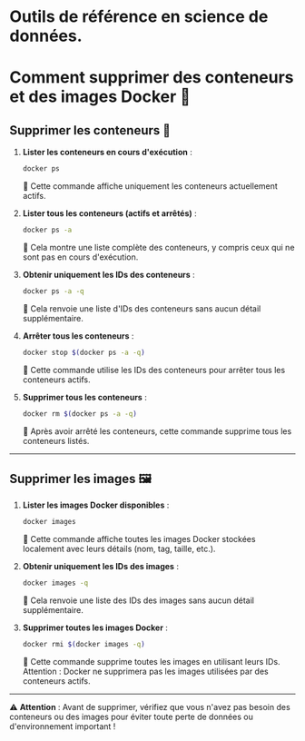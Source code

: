 # Outils de référence en science de données.
# Comment supprimer des conteneurs et des images Docker 🚀

## Supprimer les conteneurs 🛑

1. **Lister les conteneurs en cours d'exécution** :
   ```bash
   docker ps
   ```
   📝 Cette commande affiche uniquement les conteneurs actuellement actifs.

2. **Lister tous les conteneurs (actifs et arrêtés)** :
   ```bash
   docker ps -a
   ```
   📝 Cela montre une liste complète des conteneurs, y compris ceux qui ne sont pas en cours d'exécution.

3. **Obtenir uniquement les IDs des conteneurs** :
   ```bash
   docker ps -a -q
   ```
   📝 Cela renvoie une liste d'IDs des conteneurs sans aucun détail supplémentaire.

4. **Arrêter tous les conteneurs** :
   ```bash
   docker stop $(docker ps -a -q)
   ```
   📝 Cette commande utilise les IDs des conteneurs pour arrêter tous les conteneurs actifs.

5. **Supprimer tous les conteneurs** :
   ```bash
   docker rm $(docker ps -a -q)
   ```
   📝 Après avoir arrêté les conteneurs, cette commande supprime tous les conteneurs listés.

---

## Supprimer les images 🖼️

1. **Lister les images Docker disponibles** :
   ```bash
   docker images
   ```
   📝 Cette commande affiche toutes les images Docker stockées localement avec leurs détails (nom, tag, taille, etc.).

2. **Obtenir uniquement les IDs des images** :
   ```bash
   docker images -q
   ```
   📝 Cela renvoie une liste des IDs des images sans aucun détail supplémentaire.

3. **Supprimer toutes les images Docker** :
   ```bash
   docker rmi $(docker images -q)
   ```
   📝 Cette commande supprime toutes les images en utilisant leurs IDs. Attention : Docker ne supprimera pas les images utilisées par des conteneurs actifs.

---

⚠️ **Attention** : Avant de supprimer, vérifiez que vous n'avez pas besoin des conteneurs ou des images pour éviter toute perte de données ou d'environnement important !


